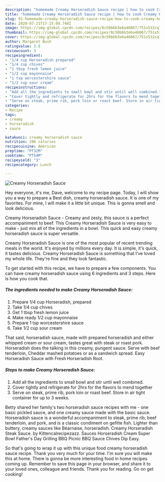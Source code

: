 ```yaml
---
description: "homemade Creamy Horseradish Sauce recipe | how to cook Creamy Horseradish Sauce"
title: "homemade Creamy Horseradish Sauce recipe | how to cook Creamy Horseradish Sauce"
slug: 91-homemade-creamy-horseradish-sauce-recipe-how-to-cook-creamy-horseradish-sauce
date: 2020-07-21T17:15:09.740Z
image: https://img-global.cpcdn.com/recipes/8c50b6b3e6a46067/751x532cq70/creamy-horseradish-sauce-recipe-main-photo.jpg
thumbnail: https://img-global.cpcdn.com/recipes/8c50b6b3e6a46067/751x532cq70/creamy-horseradish-sauce-recipe-main-photo.jpg
cover: https://img-global.cpcdn.com/recipes/8c50b6b3e6a46067/751x532cq70/creamy-horseradish-sauce-recipe-main-photo.jpg
author: Margaret Bush
ratingvalue: 3.8
reviewcount: 3
recipeingredient:
- "1/4 cup Horseradish prepared"
- "1/4 cup chives"
- "1 tbsp fresh lemon juice"
- "1/2 cup mayonnaise"
- "1 tsp worcestershire sauce"
- "1/2 cup sour cream"
recipeinstructions:
- "Add all the ingredients to small bowl and stir until well combined."
- "Cover tightly and refrigerate for 2hrs for the flavors to mend together"
- "Serve on steak, prime rib, pork loin or roast beef. Store in air tight container for up to 3 weeks."
categories:
- Recipe
tags:
- creamy
- horseradish
- sauce

katakunci: creamy horseradish sauce 
nutrition: 296 calories
recipecuisine: American
preptime: "PT32M"
cooktime: "PT54M"
recipeyield: "3"
recipecategory: Lunch

---
```



![Creamy Horseradish Sauce](https://img-global.cpcdn.com/recipes/8c50b6b3e6a46067/751x532cq70/creamy-horseradish-sauce-recipe-main-photo.jpg)

Hey everyone, it's me, Dave, welcome to my recipe page. Today, I will show you a way to prepare a Best dish, creamy horseradish sauce. It is one of my favorites. For mine, I will make it a little bit unique. This is gonna smell and look delicious.

Creamy Horseradish Sauce - Creamy and zesty, this sauce is a perfect accompaniment to beef. This Creamy Horseradish Sauce is very easy to make - just mix all of the ingredients in a bowl. This quick and easy creamy horseradish sauce is super versatile.

Creamy Horseradish Sauce is one of the most popular of recent trending meals in the world. It's enjoyed by millions every day. It is simple, it's quick, it tastes delicious. Creamy Horseradish Sauce is something that I've loved my whole life. They're fine and they look fantastic.


To get started with this recipe, we have to prepare a few components. You can have creamy horseradish sauce using 6 ingredients and 3 steps. Here is how you cook that.

<!--inarticleads1-->

##### The ingredients needed to make Creamy Horseradish Sauce:

1. Prepare 1/4 cup Horseradish, prepared
1. Take 1/4 cup chives
1. Get 1 tbsp fresh lemon juice
1. Make ready 1/2 cup mayonnaise
1. Prepare 1 tsp worcestershire sauce
1. Take 1/2 cup sour cream


That said, horseradish sauce, made with prepared horseradish and either whipped cream or sour cream, tastes great with steak or roast pork. Horseradish does the talking in this creamy, pungent sauce. Serve with beef tenderloin, Cheddar mashed potatoes or as a sandwich spread. Easy Horseradish Sauce with Fresh Horseradish Root. 

<!--inarticleads2-->

##### Steps to make Creamy Horseradish Sauce:

1. Add all the ingredients to small bowl and stir until well combined.
1. Cover tightly and refrigerate for 2hrs for the flavors to mend together
1. Serve on steak, prime rib, pork loin or roast beef. Store in air tight container for up to 3 weeks.


Betty shared her family&#39;s two horseradish sauce recipes with me - one basic pickled sauce, and one creamy sauce made with the basic sauce. Horseradish sauce is a wonderful accompaniment to steak, prime rib, beef tenderloin, and pork, and is a classic condiment on gefilte fish. Lighter than buttery, creamy sauces like Béarnaise, horseradish. Creamy Horseradish Steak Sauce. by Kittencalrecipezazz. Sauces Horseradish Cream Super Bowl Father&#39;s Day Grilling BBQ Picnic BBQ Sauce Chives Dip Easy. 

So that's going to wrap it up with this unique food creamy horseradish sauce recipe. Thank you very much for your time. I'm sure you will make this at home. There is gonna be more interesting food in home recipes coming up. Remember to save this page in your browser, and share it to your loved ones, colleague and friends. Thank you for reading. Go on get cooking!

